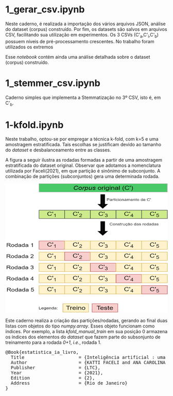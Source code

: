 # 1_gerar_csv.ipynb
Neste caderno, é realizada a importação dos vários arquivos JSON, análise do dataset (corpus) construído. Por fim, os datasets são salvos em arquivos CSV, facilitando sua utilização em experimentos. Os 3 CSVs (C'<sub>a</sub>,C'<sub>i</sub>,C'<sub>b</sub>) possuem níveis de pré-processamento crescentes. No trabalho foram utilizados os extremos

Esse _notebook_ contém ainda uma análise detalhada sobre o dataset (corpus) construído.

# 1_stemmer_csv.ipynb
Caderno simples que implementa a Stemmatização no 3º CSV, isto é, em C'<sub>b</sub>.

# 1-kfold.ipynb
Neste trabalho, optou-se por empregar a técnica k-fold, com k=5 e uma amostragem estratificada. Tais escolhas se justificam devido ao tamanho do _dataset_ e desbalanceamento entre as classes.

A figura a seguir ilustra as rodadas formadas a partir de uma amostragem estratificada do dataset original. Observar que adotamos a nomenclatura utilizada por Faceli(2021), em que partição é sinônimo de subconjunto. A combinação de partições (subconjuntos) gera uma determinada rodada. 


<img src="kfold_pequeno.png" width="600" height="400">

Este caderno realiza a criação das partições/rodadas, gerando ao final duas listas com objetos do tipo _numpy.array_. Esses objeto funcionam como índices. Por exemplo, a lista _kfold_manual_train_ em sua posição 0 armazena os índices dos elementos do _dataset_ que fazem parte do subsonjunto de treinamento para a rodada _0+1_, _i.e._, rodada 1.

<pre>
@Book{estatistica_ia_livro,
  Title                    = {Inteligência artificial : uma abordagem de aprendizado de máquina},
  Author                   = {KATTI FACELI and ANA CAROLINA LORENA and JOÃO GAMA and TIAGO AGOSTINHO DE ALMEIDA and ANDRÉ CARLOS PONCE DE LEON FERREIRA DE CARVALHO},
  Publisher                = {LTC},
  Year                     = {2021},
  Edition                  = {2},
  Address                  = {Rio de Janeiro}
}
</pre>
